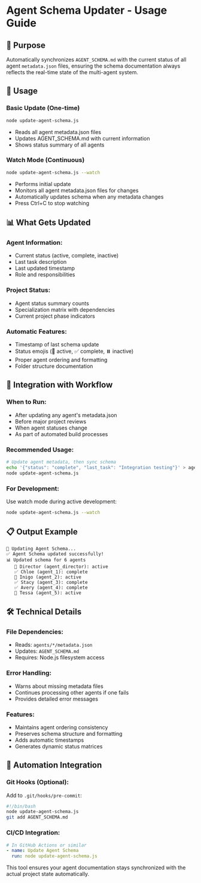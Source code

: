 # Agent Schema Updater - Usage Guide

## 🎯 **Purpose**
Automatically synchronizes `AGENT_SCHEMA.md` with the current status of all agent `metadata.json` files, ensuring the schema documentation always reflects the real-time state of the multi-agent system.

## 🚀 **Usage**

### **Basic Update (One-time)**
```bash
node update-agent-schema.js
```
- Reads all agent metadata.json files
- Updates AGENT_SCHEMA.md with current information
- Shows status summary of all agents

### **Watch Mode (Continuous)**
```bash
node update-agent-schema.js --watch
```
- Performs initial update
- Monitors all agent metadata.json files for changes
- Automatically updates schema when any metadata changes
- Press Ctrl+C to stop watching

## 📊 **What Gets Updated**

### **Agent Information:**
- Current status (active, complete, inactive)
- Last task description
- Last updated timestamp
- Role and responsibilities

### **Project Status:**
- Agent status summary counts
- Specialization matrix with dependencies
- Current project phase indicators

### **Automatic Features:**
- Timestamp of last schema update
- Status emojis (🔄 active, ✅ complete, ⏸️ inactive)
- Proper agent ordering and formatting
- Folder structure documentation

## 🔧 **Integration with Workflow**

### **When to Run:**
- After updating any agent's metadata.json
- Before major project reviews
- When agent statuses change
- As part of automated build processes

### **Recommended Usage:**
```bash
# Update agent metadata, then sync schema
echo '{"status": "complete", "last_task": "Integration testing"}' > agents/agent_5/metadata.json
node update-agent-schema.js
```

### **For Development:**
Use watch mode during active development:
```bash
node update-agent-schema.js --watch
```

## 📋 **Output Example**
```
🔄 Updating Agent Schema...
✅ Agent Schema updated successfully!
📊 Updated schema for 6 agents
   🔄 Director (agent_director): active
   ✅ Chloe (agent_1): complete
   🔄 Inigo (agent_2): active
   ✅ Stacy (agent_3): complete
   ✅ Avery (agent_4): complete
   🔄 Tessa (agent_5): active
```

## 🛠️ **Technical Details**

### **File Dependencies:**
- Reads: `agents/*/metadata.json`
- Updates: `AGENT_SCHEMA.md`
- Requires: Node.js filesystem access

### **Error Handling:**
- Warns about missing metadata files
- Continues processing other agents if one fails
- Provides detailed error messages

### **Features:**
- Maintains agent ordering consistency
- Preserves schema structure and formatting
- Adds automatic timestamps
- Generates dynamic status matrices

## 🔄 **Automation Integration**

### **Git Hooks (Optional):**
Add to `.git/hooks/pre-commit`:
```bash
#!/bin/bash
node update-agent-schema.js
git add AGENT_SCHEMA.md
```

### **CI/CD Integration:**
```yaml
# In GitHub Actions or similar
- name: Update Agent Schema
  run: node update-agent-schema.js
```

This tool ensures your agent documentation stays synchronized with the actual project state automatically.
